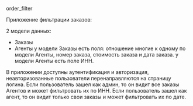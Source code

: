 order_filter


Приложение фильтрации заказов:

2 модели данных:
- Заказы
- Агенты
у модели Заказы есть поля: отношение многие к одному по модели Агенты, номер заказа, стоимость заказа и дата заказа.
у модели Агенты есть поле ИНН.

В приложении доступны аутентификация и авторизация, неавторизованные пользователи перенаправляются на страницу логина.
Если пользователь зашел как админ, то он видит все заказы Агентов и может фильтровать их по ИНН.
Если пользователь зашел как агент, то он видит только свои заказы и может фильтровать их по дате.

